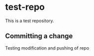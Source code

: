 # test-repo
This is a test repository.

## Committing a change
Testing modification and pushing of repo
